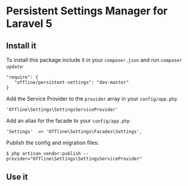 # Persistent Settings Manager for Laravel 5
## Install it
To install this package include it in your `composer.json` and run `composer update`:

    "require": {
       "offline/persistent-settings": "dev-master"
    }
     
Add the Service Provider to the `provider` array in your `config/app.php`

    'Offline\Settings\SettingsServiceProvider'
    
Add an alias for the facade to your `config/app.php`

    'Settings'  => 'Offline\Settings\Facades\Settings',

Publish the config and migration files:

    $ php artisan vendor:publish --provider="Offline\Settings\SettingsServiceProvider"

## Use it